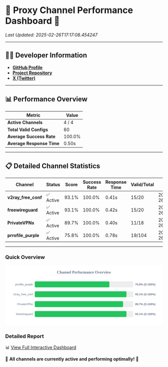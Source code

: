 # 🌟 Proxy Channel Performance Dashboard 🌟

_Last Updated: 2025-02-26T17:17:08.454247_

---

## 👩‍💻 Developer Information

- **[GitHub Profile](https://github.com/4n0nymou3)**  
- **[Project Repository](https://github.com/4n0nymou3/multi-proxy-config-fetcher)**  
- **[X (Twitter)](https://x.com/4n0nymou3)**  

---

## 📊 Performance Overview

| Metric                | Value       |
|-----------------------|-------------|
| **Active Channels**   | 4 / 4       |
| **Total Valid Configs** | 60          |
| **Average Success Rate** | 100.0%      |
| **Average Response Time** | 0.50s       |

---

## 📋 Detailed Channel Statistics

| Channel          | Status     | Score  | Success Rate | Response Time | Valid/Total | Last Success               |
|------------------|------------|--------|--------------|---------------|-------------|----------------------------|
| **v2ray_free_conf**  | ✅ Active  | 93.1%  | 100.0% | 0.41s         | 15/20       | 2025-02-26T17:17:07.582207 |
| **freewireguard**  | ✅ Active  | 93.1%  | 100.0% | 0.42s         | 15/20       | 2025-02-26T17:17:08.452738 |
| **PrivateVPNs**  | ✅ Active  | 89.7%  | 100.0% | 0.40s         | 11/18       | 2025-02-26T17:17:08.011478 |
| **prrofile_purple**  | ✅ Active  | 75.8%  | 100.0% | 0.78s         | 19/104       | 2025-02-26T17:17:07.113314 |

---

### Quick Overview
<div align="center">
  <a href="https://raw.githubusercontent.com/nullluser/NullRepo/refs/heads/main/assets/channel_stats_chart.svg">
    <img src="https://raw.githubusercontent.com/nullluser/NullRepo/refs/heads/main/assets/channel_stats_chart.svg" alt="Source Performance Statistics" width="800">
  </a>
</div>

### Detailed Report
📊 [View Full Interactive Dashboard](https://htmlpreview.github.io/?https://github.com/nullluser/NullRepo/blob/main/assets/performance_report.html)

🎉 **All channels are currently active and performing optimally!** 🎉
